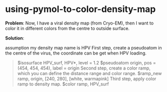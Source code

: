# using-pymol-to-color-density-map

**Problem**: Now, I have a viral density map (from Cryo-EM), then I want to color it in different colors from the centre to outside surface.


**Solution**:

assumption my density map name is HPV
First step, create a pseudoatom in the centre of the virus, the coordinate can be get when HPV loading.
>$isosurface HPV_surf, HPV*, level = 1.2
>$pseudoatom origin, pos = (454, 454, 454), label = origin
Second step, create a color ramp, which you can define the distance range and color range.
>$ramp_new ramp, origin, [240, 280], [white, warmapink]
Third step, apply color ramp to density map.
>$color ramp, HPV_surf
